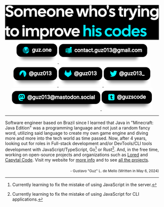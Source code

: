 <div>
    <div align="center">
        <a href="https://guz.one/code">
            <img src="./static/profile-banner.svg" width="1000"/>
        </a>
    </div>
    <div align="center">
        <a href="https://guz.one">
            <img src="./static/website-badge.svg"/>
        </a>
        <a href="mailto:contact.guz013@gmail.com?subject=GitHub profile&body=Nice profile btw!">
            <img src="./static/email-badge.svg"/>
        </a>
        <a href="https://codeberg.com/Guz013">
            <img src="./static/codeberg-badge.svg"/>
        </a>
        <a href="https://gitlab.com/Guz013">
            <img src="./static/gitlab-badge.svg"/>
        </a>
        <a href="https://twitter.com/guz013_">
            <img src="./static/twitter-badge.svg"/>
        </a>
        <a href="https://mastodon.social/@guz013">
            <img src="./static/mastodon-badge.svg"/>
        </a>
        <a href="https://guzscode.tmumblr.com">
            <img src="./static/tumblr-badge.svg"/>
        </a>
    </div>
</div>

---

Software engineer based on Brazil since I learned that Java in "Minecraft: Java
Edition" was a programming language and not just a random fancy word, utilizing
said language to create my own game engine and diving more and more into the
tech world as time passed. Now, after 4 years, looking out for roles in
Full-stack development and/or DevTools/CLI tools development with
JavaScript/TypeScript, Go[^1] or Rust[^2]. And, in the free time, working on
open-source projects and organizations such as
[Lored](https://github.com/LoredDev) and [Capytal
Code](https://github.com/capytalcode). Visit my website for [more
info](https://guz.one/about) and to see [all the
projects](https://guz.one/projects).

<p align="right"><sub>- Gustavo "Guz" L. de Mello (Written in May 6, 2024)</sub></p>

[^1]: Currently learning to fix the mistake of using JavaScript in the server.
[^2]: Currently learning to fix the mistake of using JavaScript for CLI applications.
